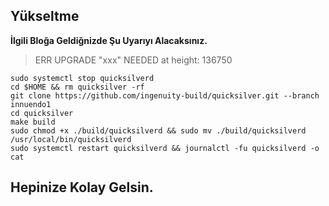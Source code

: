 ## Yükseltme

**İlgili Bloğa Geldiğnizde Şu Uyarıyı Alacaksınız.** 
> ERR UPGRADE "xxx" NEEDED at height: 136750

```
sudo systemctl stop quicksilverd
cd $HOME && rm quicksilver -rf
git clone https://github.com/ingenuity-build/quicksilver.git --branch innuendo1
cd quicksilver
make build
sudo chmod +x ./build/quicksilverd && sudo mv ./build/quicksilverd /usr/local/bin/quicksilverd
sudo systemctl restart quicksilverd && journalctl -fu quicksilverd -o cat
```

## Hepinize Kolay Gelsin.
